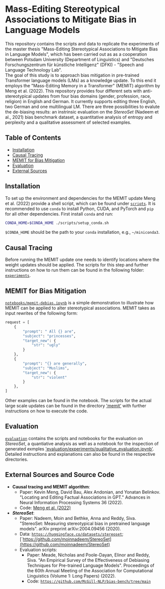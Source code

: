 # Mass-Editing Stereotypical Associations to Mitigate Bias in Language Models

This repository contains the scripts and data to replicate the experiments of the master thesis "Mass-Editing Stereotypical Associations to Mitigate Bias in Language Models", which has been carried out 
as as a cooperation between Potsdam University (Department of Linguistics) and "Deutsches Forschungszentrum für künstliche Intelligenz" (DFKI) - "Speech and Language Technology Lab".  
The goal of this study is to approach bias mitigation in pre-trained Transformer language models (LMs) as a knowledge update. To this end it employs the "Mass-Editing Memory in a Transformer" (MEMIT) algorithm
by Meng et al. (2022). 
This repository provides four different sets with anti-stereotypical updates from four bias domains (gender, profession, race, religion) in English and German. It currently supports editing three English, two German
and one multilingual LM.
There are three possibilities to evalute the de-biasing results: an instrinsic evaluation on the <em>StereoSet</em> (Nadeem et al., 2021) bias benchmark dataset, a quantitative analysis of entropy and perplexity 
and a qualitative assessment of selected examples.

## Table of Contents

- [Installation](#installation)
- [Causal Tracing](#causal-tracing)
- [MEMIT for Bias Mitigation](#memit-for-bias-mitigation)
- [Evaluation](#evaluation)
- [External Sources](#external-sources)

## Installation

To set up the environment and dependencies for the MEMIT update Meng et al. (2022) provide a shell script, which can be found under [`scripts`](scripts). It is recommended to use `conda` to install Python, CUDA, and PyTorch and `pip` for all other dependencies. First install `conda` and run:
```bash
CONDA_HOME=$CONDA_HOME ./scripts/setup_conda.sh
```

`$CONDA_HOME` should be the path to your `conda` installation, e.g., `~/miniconda3`.

## Causal Tracing

Before running the MEMIT update one needs to identify locations where the weight updates should be applied. The scripts for this step and further instructions on how to run them can be found in the following folder: [`experiments`](experiments).

## MEMIT for Bias Mitigation

[`notebooks/memit-debias.ipynb`](notebooks/memit-debias.ipynb) is a simple demonstration to illustrate how MEMIT can be applied to alter stereotypical associations.
MEMIT takes as input rewrites of the following form:

```python
request = [
    {
        "prompt": " All {} are",
        "subject": "princesses",
        "target_new": {
            "str": "ugly"
        }
    },
    {
        "prompt": "{} are generally",
        "subject": "Muslims",
        "target_new": {
            "str": "violent"
        }
    },
]
```

Other examples can be found in the notebook.
The scripts for the actual large scale updates can be found in the directory ['memit'](memit) with further instructions on how to execute the code.

## Evaluation

[`evaluation`](evalaution) contains the scripts and notebooks for the evaluation on <em>StereoSet</em>, a quantiative analysis as well as a notebook for the inspection of generated exmples ['evaluation/experiments/qualitative_evaluation.ipynb'](evaluation/experiments/qualitative_evaluation.ipynb). Detailed instructions and explanations can also be found in 
the respective directories.

## External Sources and Source Code

- __Causal tracing and MEMIT algorithm__:
  - Paper: Kevin Meng, David Bau, Alex Andonian, and Yonatan Belinkov. "Locating and Editing Factual Associations in GPT."
       Advances in Neural Information Processing Systems 36 (2022).
  - Code: [Meng et al. (2022)](https://github.com/kmeng01/memit)
- __*StereoSet*__:  
    - Paper: Nadeem, Moin and Bethke, Anna and Reddy, Siva. "StereoSet: Measuring stereotypical bias in pretrained language models".
          arXiv preprint arXiv:2004.09456 (2020). 
    - Data: [`https://huggingface.co/datasets/stereoset`](https://huggingface.co/datasets/stereoset);
          [`https://github.com/moinnadeem/StereoSet](https://github.com/moinnadeem/StereoSet)
    - Evaluation scripts:
      - Paper: Meade, Nicholas and Poole-Dayan, Elinor and Reddy, Siva. "An Empirical Survey of the Effectiveness of Debiasing
            Techniques for Pre-trained Language Models". Proceedings of the 60th Annual Meeting of the Association for Computational
            Linguistics (Volume 1: Long Papers) (2022).
      - Code: [`https://github.com/McGill-NLP/bias-bench/tree/main`](https://github.com/McGill-NLP/bias-bench/tree/main)
